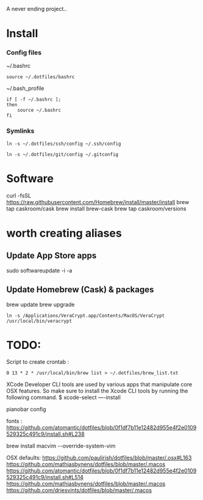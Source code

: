 A never ending project..

Install
=======

### Config files
~/.bashrc
```
source ~/.dotfiles/bashrc
```

~/.bash_profile
```
if [ -f ~/.bashrc ];
then
    source ~/.bashrc
fi
```

### Symlinks
```
ln -s ~/.dotfiles/ssh/config ~/.ssh/config
```

```
ln -s ~/.dotfiles/git/config ~/.gitconfig
```

Software
========
curl -fsSL https://raw.githubusercontent.com/Homebrew/install/master/install
brew tap caskroom/cask
brew install brew-cask
brew tap caskroom/versions


# worth creating aliases

## Update App Store apps
sudo softwareupdate -i -a

## Update Homebrew (Cask) & packages
brew update
brew upgrade

```
ln -s /Applications/VeraCrypt.app/Contents/MacOS/VeraCrypt /usr/local/bin/veracrypt
```

TODO:
=====
Script to create crontab :
```
0 13 * 2 * /usr/local/bin/brew list > ~/.dotfiles/brew_list.txt
```

XCode Developer CLI tools are used by various apps that manipulate core OSX features. So make sure to install the Xcode CLI tools by running the following command.
$ xcode-select —-install

pianobar config

fonts : https://github.com/atomantic/dotfiles/blob/0f1df7b11e12482d955e4f2e0109529325c491c9/install.sh#L238

brew install macvim --override-system-vim


OSX defaults:
https://github.com/paulirish/dotfiles/blob/master/.osx#L163
https://github.com/mathiasbynens/dotfiles/blob/master/.macos
https://github.com/atomantic/dotfiles/blob/0f1df7b11e12482d955e4f2e0109529325c491c9/install.sh#L514
https://github.com/mathiasbynens/dotfiles/blob/master/.macos
https://github.com/driesvints/dotfiles/blob/master/.macos
